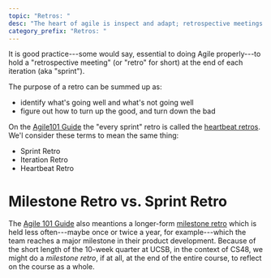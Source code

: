 ```yaml
---
topic: "Retros: "
desc: "The heart of agile is inspect and adapt; retrospective meetings ('retros') help make sure we do that"
category_prefix: "Retros: "
---
```



It is good practice---some would say, essential to doing Agile properly---to hold 
a "retrospective meeting" (or "retro" for short) at the end of each iteration (aka "sprint").


The purpose of a retro can be summed up as:
* identify what's going well and what's not going well
* figure out how to turn up the good, and turn down the bad

On the [Agile101 Guide](https://agilealliance.org/agile101) 
the "every sprint" retro is called the [heartbeat retros](https://www.agilealliance.org/glossary/heartbeatretro).
We'l consider these terms to mean the same thing:
* Sprint Retro
* Iteration Retro
* Heartbeat Retro

# Milestone Retro vs. Sprint Retro

The [Agile 101 Guide](https://agilealliance.org/agile101) also meantions a longer-form [milestone retro](https://www.agilealliance.org/glossary/milestone-retrospective/)
which is held less often---maybe once or twice a year, for example---which the team reaches a major milestone in their
product development.    Because of the short length of the 10-week quarter at UCSB, in the context of CS48, we might do a 
*milestone retro*, if at all,  at the end of the entire course, to reflect on the course as a whole.

